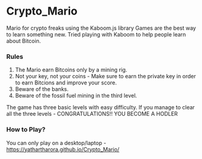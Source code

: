 # Crypto_Mario
Mario for crypto freaks using the Kaboom.js library
Games are the best way to learn something new. Tried playing with Kaboom to help people learn about Bitcoin.

### Rules
1. The Mario earn Bitcoins only by a mining rig.
2. Not your key, not your coins - Make sure to earn the private key in order to earn Bitcions and improve your score.
3. Beware of the banks.
4. Beware of the fossil fuel mining in the third level.

The game has three basic levels with easy difficulty. If you manage to clear all the three levels -  CONGRATULATIONS!! YOU BECOME A HODLER

### How to Play?
You can only play on a desktop/laptop - https://yathartharora.github.io/Crypto_Mario/
